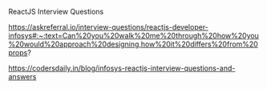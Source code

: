 ReactJS Interview Questions

https://askreferral.io/interview-questions/reactjs-developer-infosys#:~:text=Can%20you%20walk%20me%20through%20how%20you%20would%20approach%20designing,how%20it%20differs%20from%20props?

https://codersdaily.in/blog/infosys-reactjs-interview-questions-and-answers
